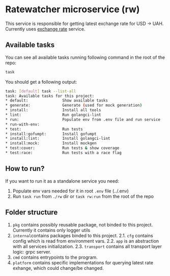 # Ratewatcher microservice (rw)

This service is responsible for getting latest exchange rate for USD -> UAH. Currently uses [exchange rate](https://app.exchangerate-api.com/) service.

## Available tasks

You can see all available tasks running following command in the root of the repo:

```sh
task
```

You should get a following output:

```sh
task: [default] task --list-all
task: Available tasks for this project:
* default:               Show available tasks
* generate:              Generate (used for mock generation)
* install:               Install all tools
* lint:                  Run golangci-lint
* run:                   Populate env from .env file and run service
* run-with-env:
* test:                  Run tests
* install:gofumpt:       Install gofumpt
* install:lint:          Install golangci-lint
* install:mock:          Install mockgen
* test:cover:            Run tests & show coverage
* test:race:             Run tests with a race flag
```

## How to run?

If you want to run it as a standalone service you need:

1. Populate env vars needed for it in root `.env` file (../.env)
2. Run `task run` from `./rw` dir or `task rw:run` from the root of the repo

## Folder structure

1. `pkg` contains possibly reusable package, not binded to this project. Currently it contains only logger utils
2. `internal`contains packages binded to this project.
   2.1. `cfg` contains config which is read from environment vars.
   2.2. `app` is an abstraction with all services initialization.
   2.3. `transport` contains all transport layer logic: grpc server.
3. `cmd` contains entrypoints to the program.
4. `platform` contains specific implementations for querying latest rate exhange, which could change/be changed.
